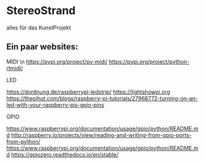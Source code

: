 # StereoStrand
alles für das KunstProjekt

## Ein paar websites:

MIDI \n
https://pypi.org/project/py-midi/
https://pypi.org/project/python-rtmidi/

LED

https://dordnung.de/raspberrypi-ledstrip/
https://lightshowpi.org
https://thepihut.com/blogs/raspberry-pi-tutorials/27968772-turning-on-an-led-with-your-raspberry-pis-gpio-pins

GPIO

https://www.raspberrypi.org/documentation/usage/gpio/python/README.md
http://raspberry.io/projects/view/reading-and-writing-from-gpio-ports-from-python/
https://www.raspberrypi.org/documentation/usage/gpio/python/README.md
https://gpiozero.readthedocs.io/en/stable/


